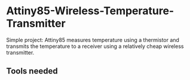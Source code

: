 # Attiny85-Wireless-Temperature-Transmitter
Simple project: Attiny85 measures temperature using a thermistor and transmits the temperature to a receiver using a relatively cheap wireless transmitter.


## Tools needed
